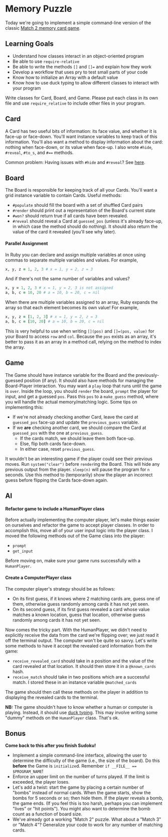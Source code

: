 # Memory Puzzle

Today we're going to implement a simple command-line version of the
classic [Match 2 memory card game][match-memory].

[match-memory]: http://games.aarp.org/games/metro-match/metro-match.aspx

## Learning Goals

* Understand how classes interact in an object-oriented program
* Be able to use `require-relative`
* Be able to write the methods `[]` and `[]=` and explain how they work
* Develop a workflow that uses pry to test small parts of your code
* Know how to initialize an Array with a default value
* Know how to use duck typing to allow different classes to interact with your
program

Write classes for Card, Board, and Game. Please put each class in its own file
and use `require_relative` to include other files in your program.

## Card

A Card has two useful bits of information: its face value, and whether
it is face-up or face-down. You'll want instance variables to keep track
of this information. You'll also want a method to display information
about the card: nothing when face-down, or its value when face-up. I
also wrote `#hide`, `#reveal`, `#to_s`, and `#==` methods.

Common problem: Having issues with `#hide` and `#reveal`? See
[here][testing-small].

[testing-small]: https://github.com/appacademy/curriculum/blob/master/ruby/readings/testing-small.md

## Board

The Board is responsible for keeping track of all your Cards. You'll
want a grid instance variable to contain Cards. Useful
methods:

- `#populate` should fill the board with a set of shuffled Card pairs
- `#render` should print out a representation of the Board's current
  state
- `#won?` should return true if all cards have been revealed.
- `#reveal` should reveal a Card at `guessed_pos` (unless it's already
  face-up, in which case the method should do nothing). It should also
  return the value of the card it revealed (you'll see why later).

#### Parallel Assignment

In Ruby you can declare and assign multiple variables at once using commas to
separate multiple variables and values. For example,
```rb
x, y, z = 1, 2, 3 # x = 1, y = 2, z = 3
```
And if there's not the same number of variables and values?
```rb
x, y = 1, 2, 3 # x = 1, y = 2, 3 is not assigned
a, b, c = 10, 20 # a = 10, b = 20, c = nil
```
When there are multiple variables assigned to an array, Ruby expands the array
so that each element becomes its own value! For example,
```rb
x, y, z = [1, 2, 3] # x = 1, y = 2, z = 3
a, b, c = [10, 20] # a = 10, b = 20, c = nil
```
This is very helpful to use when writing `[](pos)` and `[]=(pos, value)` for
your Board to access `row` and `col`. Because the `pos` exists as an array,
it's better to pass it as an array in a method call, relying on the method to
index the array.

## Game

The Game should have instance variable for the Board and the
previously-guessed position (if any). It should also have methods for
managing the Board-Player interaction. You may want a `play` loop that
runs until the game is `over`. Inside the loop, you should `render` the
board, `prompt` the player for input, and get a guessed `pos`. Pass this
`pos` to a `make_guess` method, where you will handle the actual
memory/matching logic. Some tips on implementing this:

- If we're not already checking another Card, leave the card at
  `guessed_pos` face-up and update the `previous_guess` variable.
- If we **are** checking another card, we should compare the Card at
  `guessed_pos` with the one at `previous_guess`.
  - If the cards match, we should leave them both face-up.
  - Else, flip both cards face-down.
  - In either case, reset `previous_guess`.

It wouldn't be an interesting game if the player could see their previous moves.
Run `system("clear")` before `render`ing the Board. This will hide any previous
output from the player. `sleep(n)` will pause the program for `n` seconds. Use
this method to (temporarily) show the player an incorrect guess before flipping
the Cards face-down again.

## AI

#### Refactor game to include a HumanPlayer class

Before actually implementing the computer player, let's make things easier on
ourselves and refactor the game to accept player classes. In order to accomplish
this, move all of your user input logic into the player class. I moved the
following methods out of the Game class into the player:
- `prompt`
- `get_input`

Before moving on, make sure your game runs successfully with a `HumanPlayer`.

#### Create a ComputerPlayer class

The computer player's strategy should be as follows:
- On its first guess, if it knows where 2 matching cards are, guess one of them,
otherwise guess randomly among cards it has not yet seen.
- On its second guess, if its first guess revealed a card whose value matches a
known location, guess that location, otherwise guess randomly among cards it has
not yet seen.

Now comes the tricky part. With the HumanPlayer, we didn't need to explicitly
receive the data from the card we're flipping over; we just read it off the
terminal output. The computer won't be quite so savvy. Let's write some methods
to have it accept the revealed card information from the game:
- `receive_revealed_card` should take in a position and the value of
the card revealed at that location. It should then store it in a `@known_cards`
hash.
- `receive_match` should take in two positions which are a successful match. I
stored these in an instance variable `@matched_cards`

The game should then call these methods on the player in addition to displaying
the revealed cards to the terminal.

**NB:** The game shouldn't have to know
whether a human or computer is playing. Instead, it should use [duck
typing](http://rubylearning.com/satishtalim/duck_typing.html). This may involve
writing some "dummy" methods on the `HumanPlayer` class. That's ok.

## Bonus

**Come back to this after you finish Sudoku!**

- Implement a simple command-line interface, allowing the user to
  determine the difficulty of the game (i.e., the size of the board).
  Do this **before** the Game is `initialize`d. Remember `if __FILE__ ==
  $PROGRAM_NAME`!
- Enforce an upper limit on the number of turns played. If the limit is
  exceeded, the player loses.
- Let's add a twist: start the game by placing a certain number of
  "bombs" instead of normal cards. When the game starts, show the bombs
  for 5 seconds or so; then hide them. If the player reveals a bomb, the
  game ends. (If you feel this is too harsh, perhaps you can implement
  "lives" or "hit points"). You might also want to determine the bomb
  count as a function of board size.
- We've already got a working "Match 2" puzzle. What about a "Match 3"
  or "Match 4"? Generalize your code to work for any number of matching
  cards.

